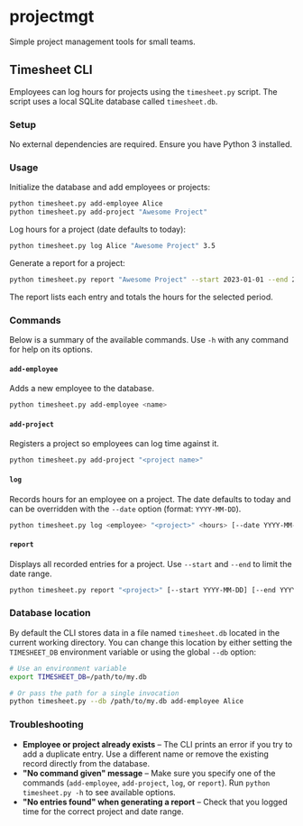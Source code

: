 # projectmgt

Simple project management tools for small teams.

## Timesheet CLI

Employees can log hours for projects using the `timesheet.py` script. The
script uses a local SQLite database called `timesheet.db`.

### Setup

No external dependencies are required. Ensure you have Python 3 installed.

### Usage

Initialize the database and add employees or projects:

```bash
python timesheet.py add-employee Alice
python timesheet.py add-project "Awesome Project"
```

Log hours for a project (date defaults to today):

```bash
python timesheet.py log Alice "Awesome Project" 3.5
```

Generate a report for a project:

```bash
python timesheet.py report "Awesome Project" --start 2023-01-01 --end 2023-01-31
```

The report lists each entry and totals the hours for the selected period.

### Commands

Below is a summary of the available commands. Use `-h` with any command for
help on its options.

#### `add-employee`

Adds a new employee to the database.

```bash
python timesheet.py add-employee <name>
```

#### `add-project`

Registers a project so employees can log time against it.

```bash
python timesheet.py add-project "<project name>"
```

#### `log`

Records hours for an employee on a project. The date defaults to today and can
be overridden with the `--date` option (format: `YYYY-MM-DD`).

```bash
python timesheet.py log <employee> "<project>" <hours> [--date YYYY-MM-DD]
```

#### `report`

Displays all recorded entries for a project. Use `--start` and `--end` to limit
the date range.

```bash
python timesheet.py report "<project>" [--start YYYY-MM-DD] [--end YYYY-MM-DD]
```

### Database location

By default the CLI stores data in a file named `timesheet.db` located in the
current working directory. You can change this location by either setting the
`TIMESHEET_DB` environment variable or using the global `--db` option:

```bash
# Use an environment variable
export TIMESHEET_DB=/path/to/my.db

# Or pass the path for a single invocation
python timesheet.py --db /path/to/my.db add-employee Alice
```

### Troubleshooting

* **Employee or project already exists** – The CLI prints an error if you try to
  add a duplicate entry. Use a different name or remove the existing record
  directly from the database.
* **"No command given" message** – Make sure you specify one of the commands
  (`add-employee`, `add-project`, `log`, or `report`). Run `python timesheet.py
  -h` to see available options.
* **"No entries found" when generating a report** – Check that you logged time
  for the correct project and date range.
